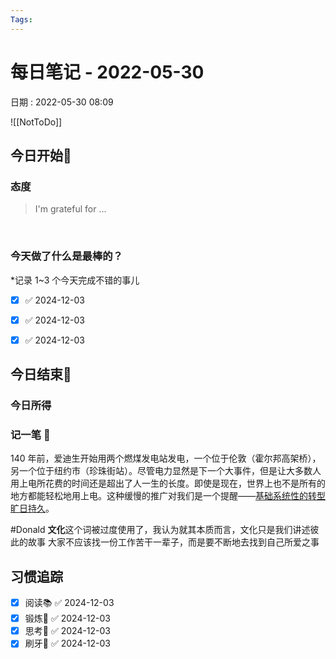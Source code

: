 ```yaml
---
Tags: 
---
```

# 每日笔记 - 2022-05-30
日期 : 2022-05-30 08:09

![[NotToDo]]

## 今日开始🌅    
### 态度
> I'm grateful for ...

<br>

### 今天做了什么是最棒的？
*记录 1~3 个今天完成不错的事儿
- [x]  ✅ 2024-12-03
- [x]  ✅ 2024-12-03
- [x]  ✅ 2024-12-03



## 今日结束🎴
### 今日所得



### 记一笔 📝

140 年前，爱迪生开始用两个燃煤发电站发电，一个位于伦敦（霍尔邦高架桥），另一个位于纽约市（珍珠街站）。尽管电力显然是下一个大事件，但是让大多数人用上电所花费的时间还是超出了人一生的长度。即使是现在，世界上也不是所有的地方都能轻松地用上电。这种缓慢的推广对我们是一个提醒——[基础系统性的转型旷日持久](https://spectrum.ieee.org/fundamental-energy-transitions-can-take-a-century)。

#Donald
**文化**这个词被过度使用了，我认为就其本质而言，文化只是我们讲述彼此的故事
大家不应该找一份工作苦干一辈子，而是要不断地去找到自己所爱之事



## 习惯追踪
- [x] 阅读📚 ✅ 2024-12-03
- [x] 锻炼🥊 ✅ 2024-12-03
- [x] 思考🧠 ✅ 2024-12-03
- [x] 刷牙🦷 ✅ 2024-12-03